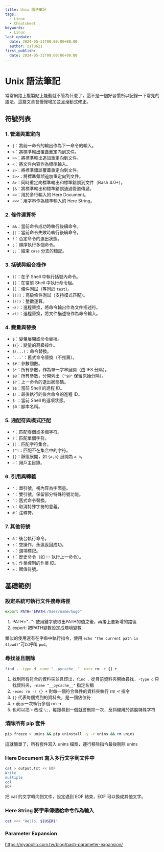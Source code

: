 ```yaml
---
title: Unix 語法筆記
tags:
  - Linux
  - Cheatsheet
keywords:
  - Linux
last_update:
  date: 2024-05-31T00:00:00+08:00
  author: zsl0621
first_publish:
  date: 2024-05-31T00:00:00+08:00
---
```


# Unix 語法筆記

常常網路上複製貼上能動就不管為什麼了，這不是一個好習慣所以紀錄一下常見的語法，這篇文章會慢慢增加並且滾動式修正。

## 符號列表

### 1. 管道與重定向

- `|`：將前一命令的輸出作為下一命令的輸入。
- `>`：將標準輸出覆蓋重定向到文件。
- `>>`：將標準輸出追加重定向到文件。
- `<`：將文件內容作為標準輸入。
- `2>`：將標準錯誤覆蓋重定向到文件。
- `2>>`：將標準錯誤追加重定向到文件。
- `&>`：同時重定向標準輸出和標準錯誤到文件（Bash 4.0+）。
- `|&`：將標準輸出和標準錯誤通過管道傳遞。
- `<<`：用於多行輸入的 Here Document。
- `<<<`：用字串作為標準輸入的 Here String。

### 2. 條件運算符

- `&&`：當前命令成功時執行後續命令。
- `||`：當前命令失敗時執行後續命令。
- `!`：否定命令的退出狀態。
- `;`：順序執行多個命令。
- `;;`：結束 `case` 分支的標記。

### 3. 括號與組合操作

- `()`：在子 Shell 中執行括號內命令。
- `{}`：在當前 Shell 中執行命令組。
- `[]`：條件測試（等同於 `test`）。
- `[[]]`：高級條件測試（支持模式匹配）。
- `(())`：整數運算。
- `<()`：進程替換，將命令輸出作為文件描述符。
- `>()`：進程替換，將文件描述符作為命令輸入。

### 4. 變量與替換

- `$`：變量展開或命令替換。
- `${}`：變量的高級操作。
- `$(...)`：命令替換。
- `` `...` ``：舊式命令替換（不推薦）。
- `$#`：參數個數。
- `$*`：所有參數，作為單一字串展開（由 IFS 分隔）。
- `$@`：所有參數，分開列出（`"$@"` 保留原始分隔）。
- `$?`：上一命令的退出狀態碼。
- `$$`：當前 Shell 的進程 ID。
- `$!`：最後執行的後台命令的進程 ID。
- `$-`：當前 Shell 的選項狀態。
- `$0`：腳本名稱。

### 5. 通配符與模式匹配

- `*`：匹配零個或多個字符。
- `?`：匹配單個字符。
- `[]`：匹配字符集合。
- `[^]`：匹配不在集合中的字符。
- `{}`：靜態展開，如 `{a,b}` 展開為 `a b`。
- `~`：用戶主目錄。

### 6. 引用與轉義

- `'`：單引號，視內容為字面量。
- `"`：雙引號，保留部分特殊符號功能。
- `` ` ``：舊式命令替換。
- `\`：取消特殊字符的意義。
- `#`：注釋符。

### 7. 其他符號

- `&`：後台執行命令。
- `:`：空操作，永遠返回成功。
- `-`：選項標記。
- `!`：歷史命令（如 `!!` 執行上一命令）。
- `%`：作業控制的作業 ID。
- `=`：賦值符號。

## 基礎範例

### 設定系統可執行文件搜尋路徑

```sh
export PATH="$PATH:/User/name/hugo"
```

1. PATH="...": 使用錢字號取出PATH的值之後，再接上要新增的路徑
2. export: 把PATH變數設定成環境變數

類似的使用還有在字串中執行指令，使用 `echo "The current path is $(pwd)"`可以呼叫 `pwd`。

### 尋找並且刪除

```sh
find . -type d -name "__pycache__" -exec rm -r {} +
```

1. 找到所有符合的資料夾並且印出，`find .` 從目前資料夾開始尋找，`-type d` 只找資料夾，`-name "__pycache__"` 指定名稱
2. `-exec rm -r {} +` 對每一個符合條件的資料夾執行 rm -r 指令
3. `{}` 代表每個找到的資料夾，是一個佔位符
4. `+` 表示一次執行多個 rm -r
5. 也可以把 `+` 改成 `\;`，每搜尋到一個就會刪除一次，反斜線用於逃脫特殊字符

### 清除所有 pip 套件

```sh
pip freeze > unins && pip uninstall -y -r unins && rm unins
```

這就簡單了，所有套件寫入 unins 檔案，運行移除指令最後刪除 unins

### Here Document 寫入多行文字到文件中

```sh
cat > output.txt << EOF
Write
multiple
col
EOF
```

把 cat 的文字轉向到文件，設定遇到 EOF 結束，EOF 可以換成其他文字。

### Here String 將字串傳遞給命令作為輸入

```sh
cat <<< "Hello, ${USER}"
```

###

### Parameter Expansion

https://myapollo.com.tw/blog/bash-parameter-expansion/
